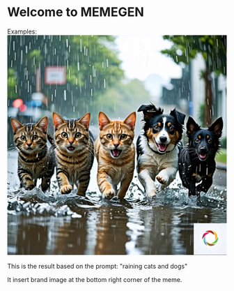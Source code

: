 # Welcome to MEMEGEN

Examples:
![Raining cats and dogs](https://github.com/jswebguru/meme_gen/blob/main/result/generated_meme.png)

This is the result based on the prompt: "raining cats and dogs"

It insert brand image at the bottom right corner of the meme.

